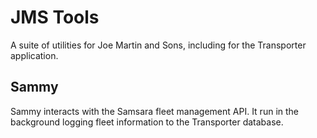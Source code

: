 # JMS Tools

A suite of utilities for Joe Martin and Sons, including for the 
Transporter application.

## Sammy

Sammy interacts with the Samsara fleet management API. It run in the background logging fleet
information to the Transporter database.
